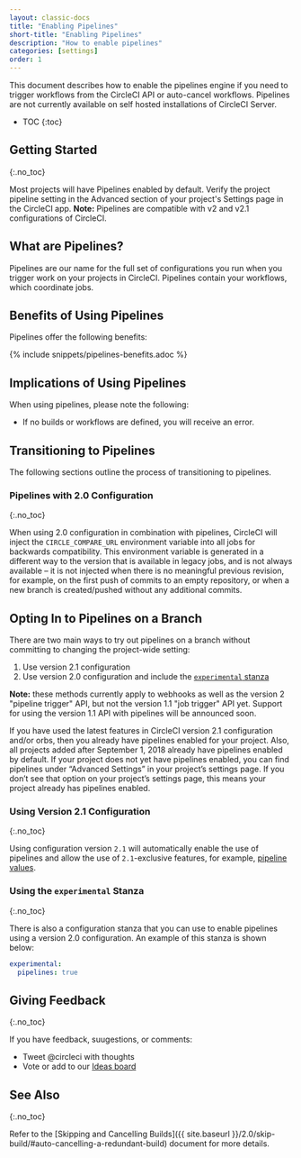 ```yaml
---
layout: classic-docs
title: "Enabling Pipelines"
short-title: "Enabling Pipelines"
description: "How to enable pipelines"
categories: [settings]
order: 1
---
```


This document describes how to enable the pipelines engine if you need to trigger workflows from the CircleCI API or auto-cancel workflows. Pipelines are not currently available on self hosted installations of CircleCI Server.

* TOC
{:toc}

## Getting Started
{:.no_toc}

Most projects will have Pipelines enabled by default. Verify the project pipeline setting in the Advanced section of your project's Settings page in the CircleCI app. **Note:** Pipelines are compatible with v2 and v2.1 configurations of CircleCI.

## What are Pipelines?

Pipelines are our name for the full set of configurations you run when you trigger work on your projects in CircleCI. Pipelines contain your workflows, which coordinate jobs.

## Benefits of Using Pipelines

Pipelines offer the following benefits:

{% include snippets/pipelines-benefits.adoc %}

## Implications of Using Pipelines

When using pipelines, please note the following:

- If no builds or workflows are defined, you will receive an error.

## Transitioning to Pipelines

The following sections outline the process of transitioning to pipelines.

### Pipelines with 2.0 Configuration
{:.no_toc}

When using 2.0 configuration in combination with pipelines, CircleCI will inject the `CIRCLE_COMPARE_URL` environment variable into all jobs for backwards compatibility. This environment variable is generated in a different way to the version that is available in legacy jobs, and is not always available – it is not injected when there is no meaningful previous revision, for example, on the first push of commits to an empty repository, or when a new branch is created/pushed without any additional commits.

## Opting In to Pipelines on a Branch

There are two main ways to try out pipelines on a branch without committing to changing the project-wide setting:

1. Use version 2.1 configuration
2. Use version 2.0 configuration and include the [`experimental` stanza](#using-the-experimental-stanza)

**Note:** these methods currently apply to webhooks as well as the version 2 "pipeline trigger" API, but not the version 1.1 "job trigger" API yet. Support for using the version 1.1 API with pipelines will be announced soon.

If you have used the latest features in CircleCI version 2.1 configuration and/or orbs, then you already have pipelines enabled for your project. Also, all projects added after September 1, 2018 already have pipelines enabled by default. If your project does not yet have pipelines enabled, you can find pipelines under “Advanced Settings” in your project’s settings page. If you don’t see that option on your project’s settings page, this means your project already has pipelines enabled.

### Using Version 2.1 Configuration
{:.no_toc}

Using configuration version `2.1` will automatically enable the use of pipelines and allow the use of `2.1`-exclusive features, for example, [pipeline values](https://circleci.com/docs/2.0/pipeline-variables/#pipeline-values).

### Using the `experimental` Stanza
{:.no_toc}

There is also a configuration stanza that you can use to enable pipelines using a version 2.0 configuration. An example of this stanza is shown below:

```yaml
experimental:
  pipelines: true
```

## Giving Feedback
{:.no_toc}

If you have feedback, suugestions, or comments:

- Tweet @circleci with thoughts
- Vote or add to our [Ideas board](https://ideas.circleci.com/)

## See Also
{:.no_toc}

Refer to the [Skipping and Cancelling Builds]({{ site.baseurl }}/2.0/skip-build/#auto-cancelling-a-redundant-build) document for more details.

